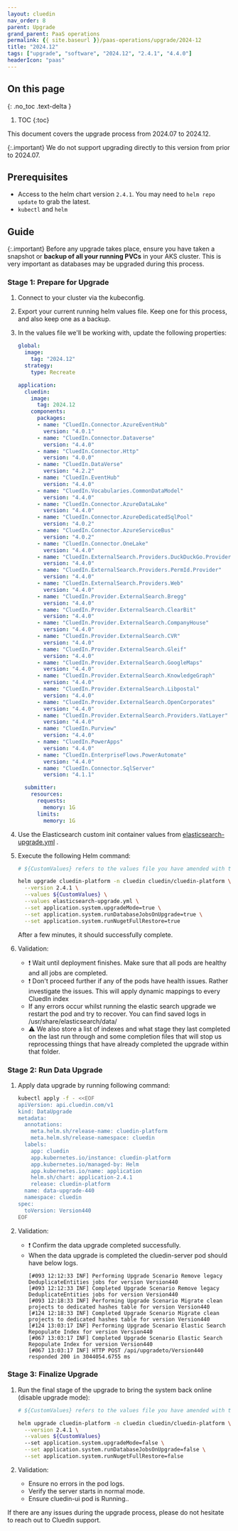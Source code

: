 ```yaml
---
layout: cluedin
nav_order: 8
parent: Upgrade
grand_parent: PaaS operations
permalink: {{ site.baseurl }}/paas-operations/upgrade/2024-12
title: "2024.12"
tags: ["upgrade", "software", "2024.12", "2.4.1", "4.4.0"]
headerIcon: "paas"
---
```

## On this page
{: .no_toc .text-delta }
1. TOC
{:toc}

This document covers the upgrade process from 2024.07 to 2024.12.

{:.important}
We do not support upgrading directly to this version from prior to 2024.07.

## Prerequisites
- Access to the helm chart version `2.4.1`. You may need to `helm repo update` to grab the latest.
- `kubectl` and `helm`

## Guide

{:.important}
Before any upgrade takes place, ensure you have taken a snapshot or **backup of all your running PVCs** in your AKS cluster. This is very important as databases may be upgraded during this process.

### Stage 1: Prepare for Upgrade

  1. Connect to your cluster via the kubeconfig.
  1. Export your current running helm values file. Keep one for this process, and also keep one as a backup.
  1. In the values file we'll be working with, update the following properties:

        ```yaml
        global:
          image:
            tag: "2024.12"
          strategy:
            type: Recreate

        application:
          cluedin:
            image:
              tag: 2024.12
            components:
              packages:
              - name: "CluedIn.Connector.AzureEventHub"
                version: "4.0.1"
              - name: "CluedIn.Connector.Dataverse"
                version: "4.4.0"
              - name: "CluedIn.Connector.Http"
                version: "4.0.0"
              - name: "CluedIn.DataVerse"
                version: "4.2.2"
              - name: "CluedIn.EventHub"
                version: "4.4.0"
              - name: "CluedIn.Vocabularies.CommonDataModel"
                version: "4.4.0"
              - name: "CluedIn.Connector.AzureDataLake"
                version: "4.4.0"
              - name: "CluedIn.Connector.AzureDedicatedSqlPool"
                version: "4.0.2"
              - name: "CluedIn.Connector.AzureServiceBus"
                version: "4.0.2"
              - name: "CluedIn.Connector.OneLake"
                version: "4.4.0"
              - name: "CluedIn.ExternalSearch.Providers.DuckDuckGo.Provider"
                version: "4.4.0"
              - name: "CluedIn.ExternalSearch.Providers.PermId.Provider"
                version: "4.4.0"
              - name: "CluedIn.ExternalSearch.Providers.Web"
                version: "4.4.0"
              - name: "CluedIn.Provider.ExternalSearch.Bregg"
                version: "4.4.0"
              - name: "CluedIn.Provider.ExternalSearch.ClearBit"
                version: "4.4.0"
              - name: "CluedIn.Provider.ExternalSearch.CompanyHouse"
                version: "4.4.0"
              - name: "CluedIn.Provider.ExternalSearch.CVR"
                version: "4.4.0"
              - name: "CluedIn.Provider.ExternalSearch.Gleif"
                version: "4.4.0"
              - name: "CluedIn.Provider.ExternalSearch.GoogleMaps"
                version: "4.4.0"
              - name: "CluedIn.Provider.ExternalSearch.KnowledgeGraph"
                version: "4.4.0"
              - name: "CluedIn.Provider.ExternalSearch.Libpostal"
                version: "4.4.0"
              - name: "CluedIn.Provider.ExternalSearch.OpenCorporates"
                version: "4.4.0"
              - name: "CluedIn.Provider.ExternalSearch.Providers.VatLayer"
                version: "4.4.0"
              - name: "CluedIn.Purview"
                version: "4.4.0"
              - name: "CluedIn.PowerApps"
                version: "4.4.0"
              - name: "CluedIn.EnterpriseFlows.PowerAutomate"
                version: "4.4.0"
              - name: "CluedIn.Connector.SqlServer"
                version: "4.1.1"

          submitter:
            resources:
              requests:
                memory: 1G
              limits:
                memory: 1G

        ```

  1. Use the Elasticsearch custom init container values from [elasticsearch-upgrade.yml](../../../assets/other/elasticsearch-upgrade.yml) .


  1. Execute the following Helm command:
        ```bash
        # ${CustomValues} refers to the values file you have amended with the above changes. Please type the full path here.

        helm upgrade cluedin-platform -n cluedin cluedin/cluedin-platform \
          --version 2.4.1 \
          --values ${CustomValues} \
          --values elasticsearch-upgrade.yml \
          --set application.system.upgradeMode=true \
          --set application.system.runDatabaseJobsOnUpgrade=true \
          --set application.system.runNugetFullRestore=true

        ```
        After a few minutes, it should successfully complete.

  1. Validation:

      - ❗ Wait until deployment finishes. Make sure that all pods are healthy and all jobs are completed.
      - ❗ Don't proceed further if any of the pods have health issues. Rather investigate the issues.
        This will apply dynamic mappings to every CluedIn index
      - If any errors occur whilst running the elastic search upgrade we restart the pod and try to recover.
        You can find saved logs in /usr/share/elasticsearch/data/
      - ⚠ We also store a list of indexes and what stage they last completed on the last run through and some completion files that will stop us reprocessing things that have already completed the upgrade within that folder.

### Stage 2: Run Data Upgrade

  1. Apply data upgrade by running following command:
      ```bash
      kubectl apply -f - <<EOF
      apiVersion: api.cluedin.com/v1
      kind: DataUpgrade
      metadata:
        annotations:
          meta.helm.sh/release-name: cluedin-platform
          meta.helm.sh/release-namespace: cluedin
        labels:
          app: cluedin
          app.kubernetes.io/instance: cluedin-platform
          app.kubernetes.io/managed-by: Helm
          app.kubernetes.io/name: application
          helm.sh/chart: application-2.4.1
          release: cluedin-platform
        name: data-upgrade-440
        namespace: cluedin
      spec:
        toVersion: Version440
      EOF
      ```

  1. Validation:

      - ❗ Confirm the data upgrade completed successfully.
      -   When the data upgrade is completed the cluedin-server pod should have below logs.
          ```
          [#093 12:12:33 INF] Performing Upgrade Scenario Remove legacy DeduplicateEntities jobs for version Version440
          [#093 12:12:33 INF] Completed Upgrade Scenario Remove legacy DeduplicateEntities jobs for version Version440
          [#093 12:18:33 INF] Performing Upgrade Scenario Migrate clean projects to dedicated hashes table for version Version440
          [#124 12:18:33 INF] Completed Upgrade Scenario Migrate clean projects to dedicated hashes table for version Version440
          [#124 13:03:17 INF] Performing Upgrade Scenario Elastic Search Repopulate Index for version Version440
          [#067 13:03:17 INF] Completed Upgrade Scenario Elastic Search Repopulate Index for version Version440
          [#067 13:03:17 INF] HTTP POST /api/upgradeto/Version440 responded 200 in 3044054.6755 ms
          ```

### Stage 3: Finalize Upgrade

1. Run the final stage of the upgrade to bring the system back online (disable upgrade mode):

    ```bash
    # ${CustomValues} refers to the values file you have amended with the above changes. Please type the full path here.

    helm upgrade cluedin-platform -n cluedin cluedin/cluedin-platform \
      --version 2.4.1 \
      --values ${CustomValues}
      --set application.system.upgradeMode=false \
      --set application.system.runDatabaseJobsOnUpgrade=false \
      --set application.system.runNugetFullRestore=false
    ```

1. Validation:
    - Ensure no errors in the pod logs.
    - Verify the server starts in normal mode.
    - Ensure cluedin-ui pod is Running..


If there are any issues during the upgrade process, please do not hesitate to reach out to CluedIn support.